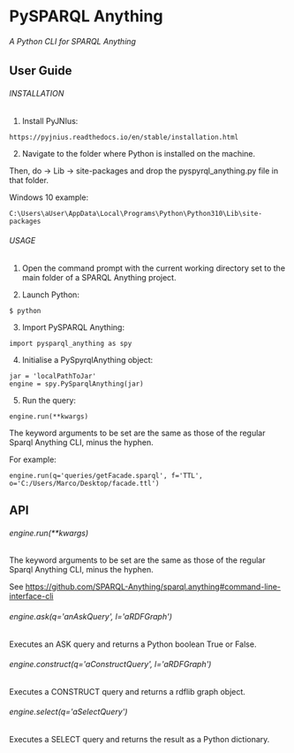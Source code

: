 # PySPARQL Anything
###### A Python CLI for SPARQL Anything

## User Guide

###### INSTALLATION

1) Install PyJNIus:
```
https://pyjnius.readthedocs.io/en/stable/installation.html
```

2) Navigate to the folder where Python is installed on the machine. 

Then, do -> Lib -> site-packages and drop the pyspyrql_anything.py file in that folder.

Windows 10 example:
```
C:\Users\aUser\AppData\Local\Programs\Python\Python310\Lib\site-packages
```

###### USAGE

1) Open the command prompt with the current working directory set to the main folder of a SPARQL Anything project.

2) Launch Python: 
```
$ python 
```
   
3) Import PySPARQL Anything: 
```
import pysparql_anything as spy
```

4) Initialise a PySpyrqlAnything object:
``` 
jar = 'localPathToJar'
engine = spy.PySparqlAnything(jar)
```

5) Run the query:
```
engine.run(**kwargs)
```
The keyword arguments to be set are the same as those of the regular Sparql Anything CLI, minus the hyphen. 

For example:
```
engine.run(q='queries/getFacade.sparql', f='TTL', o='C:/Users/Marco/Desktop/facade.ttl')
```

## API

###### engine.run(**kwargs)

The keyword arguments to be set are the same as those of the regular Sparql Anything CLI, minus the hyphen.

See https://github.com/SPARQL-Anything/sparql.anything#command-line-interface-cli

###### engine.ask(q='anAskQuery', l='aRDFGraph')

Executes an ASK query and returns a Python boolean True or False.

###### engine.construct(q='aConstructQuery', l='aRDFGraph')

Executes a CONSTRUCT query and returns a rdflib graph object.

###### engine.select(q='aSelectQuery')

Executes a SELECT query and returns the result as a Python dictionary. 